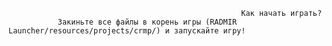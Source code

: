                                                         Как начать играть?
               Закиньте все файлы в корень игры (RADMIR Launcher/resources/projects/crmp/) и запускайте игру!

